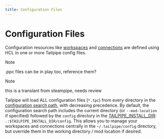```yaml
---
title: Configuration Files
---
```


# Configuration Files

Configuration resources like [workspaces](/docs/reference/config-files/workspace) and [connections](/docs/reference/config-files/connection) are defined using HCL in one or more Tailpipe config files.  

>[!NOTE]
> .ppc files can be in play too, reference them?

>[!NOTE]
> this is a translant from steampipe, needs review

Tailpipe will load ALL configuration files (`*.tpc`) from every directory in the [configuration search path](/docs/reference/env-vars/tailpipe_config_path), with decreasing precedence.  By default, the configuration search path includes the current directory (or `--mod-location` if specified) followed by the `config` directory in the [TAILPIPE_INSTALL_DIR](/docs/reference/env-vars/tailpipe_install_dir): `.:$TAILPIPE_INSTALL_DIR/config`.  This allows you to manage your workspaces and connections centrally in the `~/.tailpipe/config` directory, but override them in the working directory / mod location if desired.